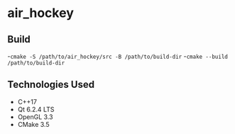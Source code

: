 # air_hockey

## Build 
-`cmake -S /path/to/air_hockey/src -B /path/to/build-dir`
-`cmake --build /path/to/build-dir`

## Technologies Used
- C++17
- Qt 6.2.4 LTS
- OpenGL 3.3
- CMake 3.5

